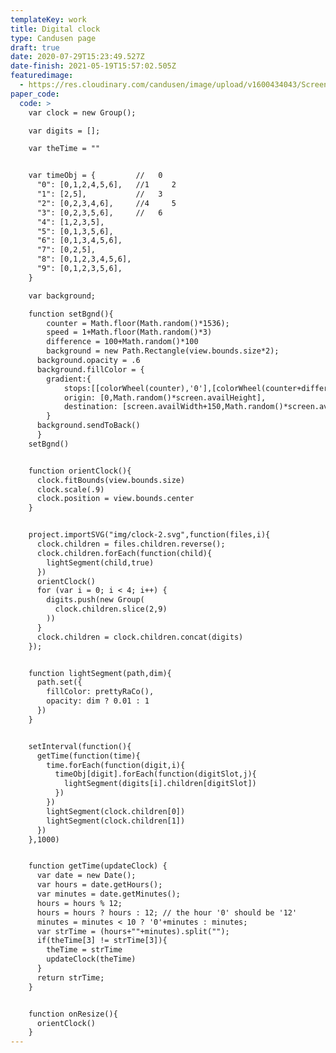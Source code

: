 ```yaml
---
templateKey: work
title: Digital clock
type: Candusen page
draft: true
date: 2020-07-29T15:23:49.527Z
date-finish: 2021-05-19T15:57:02.505Z
featuredimage:
  - https://res.cloudinary.com/candusen/image/upload/v1600434043/Screen_Shot_2020-09-18_at_9.00.20_AM_rka7gc.png
paper_code:
  code: >
    var clock = new Group();

    var digits = [];

    var theTime = ""


    var timeObj = {         //   0
      "0": [0,1,2,4,5,6],   //1     2
      "1": [2,5],           //   3
      "2": [0,2,3,4,6],     //4     5
      "3": [0,2,3,5,6],     //   6
      "4": [1,2,3,5],
      "5": [0,1,3,5,6],
      "6": [0,1,3,4,5,6],
      "7": [0,2,5],
      "8": [0,1,2,3,4,5,6],
      "9": [0,1,2,3,5,6],
    }

    var background;

    function setBgnd(){
    	counter = Math.floor(Math.random()*1536);
    	speed = 1+Math.floor(Math.random()*3)
    	difference = 100+Math.random()*100
    	background = new Path.Rectangle(view.bounds.size*2);
      background.opacity = .6
      background.fillColor = {
        gradient:{
        	stops:[[colorWheel(counter),'0'],[colorWheel(counter+difference),'.5'],[colorWheel(counter+difference),'1']]},
        	origin: [0,Math.random()*screen.availHeight],
        	destination: [screen.availWidth+150,Math.random()*screen.availHeight]
        }
      background.sendToBack()
      }
    setBgnd()


    function orientClock(){
      clock.fitBounds(view.bounds.size)
      clock.scale(.9)
      clock.position = view.bounds.center
    }


    project.importSVG("img/clock-2.svg",function(files,i){
      clock.children = files.children.reverse();
      clock.children.forEach(function(child){
        lightSegment(child,true)
      })
      orientClock()
      for (var i = 0; i < 4; i++) {
        digits.push(new Group(
          clock.children.slice(2,9)
        ))
      }
      clock.children = clock.children.concat(digits)
    });


    function lightSegment(path,dim){
      path.set({
        fillColor: prettyRaCo(),
        opacity: dim ? 0.01 : 1
      })
    }


    setInterval(function(){
      getTime(function(time){
        time.forEach(function(digit,i){
          timeObj[digit].forEach(function(digitSlot,j){
            lightSegment(digits[i].children[digitSlot])
          })
        })
        lightSegment(clock.children[0])
        lightSegment(clock.children[1])
      })
    },1000)


    function getTime(updateClock) {
      var date = new Date();
      var hours = date.getHours();
      var minutes = date.getMinutes();
      hours = hours % 12;
      hours = hours ? hours : 12; // the hour '0' should be '12'
      minutes = minutes < 10 ? '0'+minutes : minutes;
      var strTime = (hours+""+minutes).split("");
      if(theTime[3] != strTime[3]){
        theTime = strTime
        updateClock(theTime)
      }
      return strTime;
    }


    function onResize(){
      orientClock()
    }
---
```

